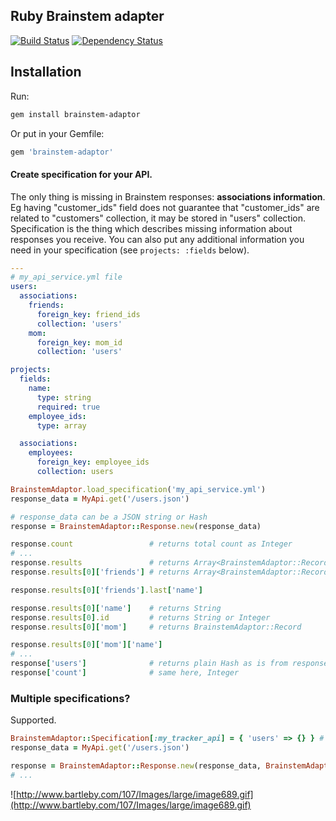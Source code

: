 ## Ruby Brainstem adapter
[![Build Status](http://travis-ci.org/einzige/brainstem-ruby.png?branch=development)](https://travis-ci.org/einzige/brainstem-ruby)
[![Dependency Status](https://gemnasium.com/einzige/brainstem-ruby.svg)](https://gemnasium.com/einzige/brainstem-ruby)

## Installation

Run:
```bash
gem install brainstem-adaptor
```

Or put in your Gemfile:
```ruby
gem 'brainstem-adaptor'
```

#### Create specification for your API.
The only thing is missing in Brainstem responses: __associations information__.
Eg having "customer_ids" field does not guarantee that "customer_ids" are related to "customers" collection, it may be stored in "users" collection.
Specification is the thing which describes missing information about responses you receive.
You can also put any additional information you need in your specification (see `projects: :fields` below).

```yaml
---
# my_api_service.yml file
users:
  associations:
    friends:
      foreign_key: friend_ids
      collection: 'users'
    mom:
      foreign_key: mom_id
      collection: 'users'

projects:
  fields:
    name:
      type: string
      required: true
    employee_ids:
      type: array

  associations:
    employees:
      foreign_key: employee_ids
      collection: users
```

```ruby
BrainstemAdaptor.load_specification('my_api_service.yml')
response_data = MyApi.get('/users.json')

# response_data can be a JSON string or Hash
response = BrainstemAdaptor::Response.new(response_data)

response.count                 # returns total count as Integer
# ...
response.results               # returns Array<BrainstemAdaptor::Record>
response.results[0]['friends'] # returns Array<BrainstemAdaptor::Record>

response.results[0]['friends'].last['name']

response.results[0]['name']    # returns String
response.results[0].id         # returns String or Integer
response.results[0]['mom']     # returns BrainstemAdaptor::Record

response.results[0]['mom']['name']
# ...
response['users']              # returns plain Hash as is from response
response['count']              # same here, Integer
```

### Multiple specifications?

Supported.

```ruby
BrainstemAdaptor::Specification[:my_tracker_api] = { 'users' => {} } # ...
response_data = MyApi.get('/users.json')

response = BrainstemAdaptor::Response.new(response_data, BrainstemAdaptor::Specification[:my_tracker_api])
# ...
```

![http://www.bartleby.com/107/Images/large/image689.gif](http://www.bartleby.com/107/Images/large/image689.gif)
